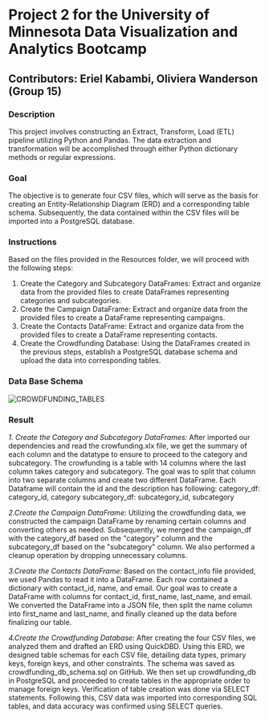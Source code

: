 # **Project 2 for the University of Minnesota Data Visualization and Analytics Bootcamp**

## **Contributors: Eriel Kabambi, Oliviera Wanderson (Group 15)**

### Description
This project involves constructing an Extract, Transform, Load (ETL) pipeline utilizing Python and Pandas. 
The data extraction and transformation will be accomplished through either Python dictionary methods or regular expressions.

### Goal
The objective is to generate four CSV files, which will serve as the basis for creating an Entity-Relationship Diagram (ERD) and a corresponding table schema. 
Subsequently, the data contained within the CSV files will be imported into a PostgreSQL database.

### Instructions
Based on the files provided in the Resources folder, we will proceed with the following steps:
1.	Create the Category and Subcategory DataFrames: Extract and organize data from the provided files to create DataFrames representing categories and subcategories.
2.	Create the Campaign DataFrame: Extract and organize data from the provided files to create a DataFrame representing campaigns.
3.	Create the Contacts DataFrame: Extract and organize data from the provided files to create a DataFrame representing contacts.
4.	Create the Crowdfunding Database: Using the DataFrames created in the previous steps, establish a PostgreSQL database schema and upload the data into corresponding tables.

### Data Base Schema
![CROWDFUNDING_TABLES](https://github.com/Erkab2022/Crowdfunding_ETL/assets/152826034/f4f807c6-aa24-4706-98b8-bb1de5831b09)


### Result
*1. Create the Category and Subcategory DataFrames:*
After imported our dependencies and read the crowfunding.xlx file, we get the summary of each column and the datatype to ensure to proceed to the category and subcategory.
The crowfunding is a table with 14 columns where the last column takes category and subcategory.
The goal was to split that column into two separate columns and create two different DataFrame. Each Dataframe will contain the id and the description has following:
category_df: category_id, category
subcategory_df: subcategory_id, subcategory

*2.Create the Campaign DataFrame:*
Utilizing the crowdfunding data, we constructed the campaign DataFrame by renaming certain columns and converting others as needed.
Subsequently, we merged the campaign_df with the category_df based on the "category" column and the subcategory_df based on the "subcategory" column.
We also performed a cleanup operation by dropping unnecessary columns.

*3.Create the Contacts DataFrame:* 
Based on the contact_info file provided, we used Pandas to read it into a DataFrame. Each row contained a dictionary with contact_id, name, and email. 
Our goal was to create a DataFrame with columns for contact_id, first_name, last_name, and email. We converted the DataFrame into a JSON file, then split the name column into first_name and last_name, and finally cleaned up the data before finalizing our table.

*4.Create the Crowdfunding Database:* 
After creating the four CSV files, we analyzed them and drafted an ERD using QuickDBD. Using this ERD, we designed table schemas for each CSV file, detailing data types, primary keys, foreign keys, and other constraints. The schema was saved as crowdfunding_db_schema.sql on GitHub. We then set up crowdfunding_db in PostgreSQL and proceeded to create tables in the appropriate order to manage foreign keys. Verification of table creation was done via SELECT statements. Following this, CSV data was imported into corresponding SQL tables, and data accuracy was confirmed using SELECT queries.
